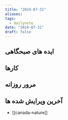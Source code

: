 ```yaml
---
title: "2024-07-31"
aliases: 
tags:
  - dailynote
date: "2024-07-31"
draft: false
---
```


## ایده های صبحگاهی


## کارها


## مرور روزانه



## آخرین ویرایش شده ها
- [[canada-nature]]

